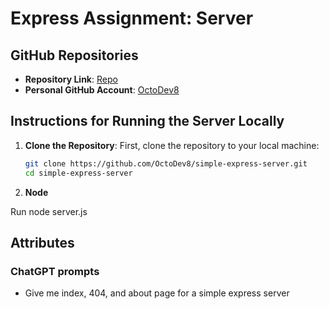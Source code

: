 # Express Assignment: Server

## GitHub Repositories

- **Repository Link**: [Repo](https://github.com/OctoDev8/simple-express-server)
- **Personal GitHub Account**: [OctoDev8](https://github.com/OctoDev8)

## Instructions for Running the Server Locally

1. **Clone the Repository**:
   First, clone the repository to your local machine:

   ```bash
   git clone https://github.com/OctoDev8/simple-express-server.git
   cd simple-express-server

   ```

2. **Node**

Run node server.js

## Attributes

### ChatGPT prompts

- Give me index, 404, and about page for a simple express server
